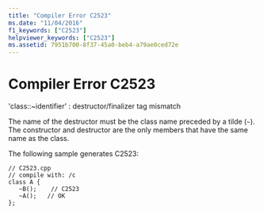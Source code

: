 ```yaml
---
title: "Compiler Error C2523"
ms.date: "11/04/2016"
f1_keywords: ["C2523"]
helpviewer_keywords: ["C2523"]
ms.assetid: 7951b700-8f37-45a0-beb4-a79ae0ced72e
---
```

# Compiler Error C2523

'class::~identifier' : destructor/finalizer tag mismatch

The name of the destructor must be the class name preceded by a tilde (`~`). The constructor and destructor are the only members that have the same name as the class.

The following sample generates C2523:

```
// C2523.cpp
// compile with: /c
class A {
   ~B();    // C2523
   ~A();   // OK
};
```
